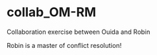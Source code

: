 # collab_OM-RM
Collaboration exercise between Ouida and Robin

Robin is a master of conflict resolution!

